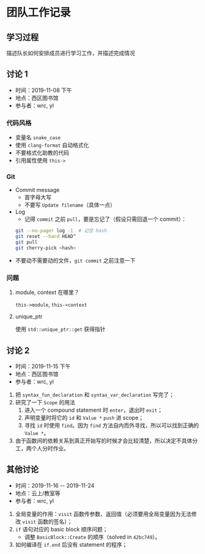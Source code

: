 # 团队工作记录
## 学习过程
描述队长如何安排成员进行学习工作，并描述完成情况

## 讨论 1
- 时间：2019-11-08 下午
- 地点：西区图书馆
- 参与者：wrc, yl

### 代码风格
- 变量名 `snake_case`
- 使用 `clang-format` 自动格式化
- 不要格式化助教的代码
- 引用属性使用 `this->`

### Git
- Commit message
    - 首字母大写
    - 不要写 `Update filename`（具体一点）
- Log
    - 记得 `commit` 之前 `pull`，要是忘记了（假设只需回退一个 commit）：
    ```bash
    git --no-pager log -1  # 记住 hash
    git reset --hard HEAD^
    git pull
    git cherry-pick <hash>
    ```
- 不要动不需要动的文件，`git commit` 之前注意一下

### 问题
1. module, context 在哪里？

    `this->module`, `this->context`

2. unique_ptr

    使用 `std::unique_ptr::get` 获得指针

## 讨论 2
- 时间：2019-11-15 下午
- 地点：西区图书馆
- 参与者：wrc, yl

1. 把 `syntax_fun_declaration` 和 `syntax_var_declaration` 写完了；
2. 研究了一下 `Scope` 的用法
    1. 进入一个 compound statement 时 `enter`，退出时 `exit`；
    2. 声明变量时将它的 `id` 和 `Value *` `push` 进 scope；
    3. 寻找 `id` 时使用 `find`。因为 `find` 方法自内而外寻找，所以可以找到正确的 `Value *`。
3. 由于函数间的依赖关系到真正开始写的时候才会比较清楚，所以决定不具体分工，两个人分时作业。


## 其他讨论
- 时间：2019-11-16 -- 2019-11-24
- 地点：云上/教室等
- 参与者：wrc, yl

1. 全局变量的作用：`visit` 函数传参数、返回值（必须要用全局变量因为无法修改 `visit` 函数的签名）；
2. `if` 语句对应的 basic block 顺序问题；
    - 调整 `BasicBlock::Create` 的顺序（solved in `42bc749`）。
3. 如何编译在 `if.end` 后没有 statement 的程序；
